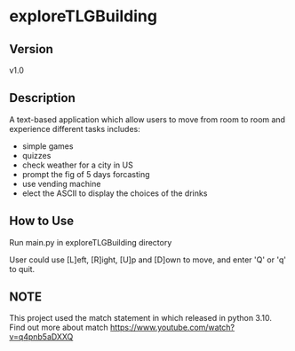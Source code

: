# exploreTLGBuilding

## Version
v1.0
## Description
A text-based application which allow users to move from room to room and experience different tasks includes: 

* simple games
* quizzes
* check weather for a city in US
 * prompt the fig of 5 days forcasting 
* use vending machine
 * elect the ASCII to display the choices of the drinks

## How to Use 
Run main.py in exploreTLGBuilding directory

User could use [L]eft, [R]ight, [U]p and [D]own to move, and enter 'Q' or 'q' to quit.

## NOTE
This project used the match statement in which released in python 3.10. 
Find out more about match https://www.youtube.com/watch?v=q4pnb5aDXXQ


